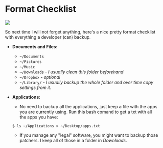 # Format Checklist

![](http://www.cinemablend.com/images/news/68902/_1419907845.gif)

So next time I will not forget anything, here's a nice pretty format checklist with everything a developer (can) backup.
* **Documents and Files:**
    *  `~/Documents`
    *  `~/Pictures`
    *  `~/Music`
    *  `~/Downloads` - *I usually clean this folder beforehand*
    *  `~/Dropbox` - *optional*
    *  `~/Library/` - *I usually backup the whole folder and over time copy settings from it.*
*  **Applications:**
    *  No need to backup all the applications, just keep a file with the apps you are currently using. Run this bash comand to get a txt with all the apps you have:
    ```shell
    $ ls ~/Applications > ~/Desktop/apps.txt
    ```

    *  If you manage any "legal" software, you might want to backup those patchers. I keep all of those in a folder in *Downloads*.
